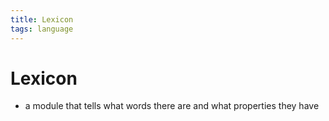 ```yaml
---
title: Lexicon
tags: language
---
```


# Lexicon
- a module that tells what words there are and what properties they have 


















































